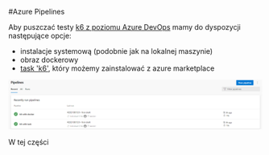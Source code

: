 #Azure Pipelines

Aby puszczać testy [k6 z poziomu Azure DevOps](https://k6.io/blog/integrating-load-testing-with-azure-pipelines/#:~:text=k6%20is%20a%20free%20and,APIs%2C%20microservices%2C%20and%20websites.&text=It%20can%20be%20used%20to,configured%20through%20code%20and%20markup.
) mamy do dyspozycji następujące opcje:
- instalacje systemową (podobnie jak na lokalnej maszynie)
- obraz dockerowy
- [task 'k6'](https://marketplace.visualstudio.com/items?itemName=k6.k6-load-test
  ), który możemy zainstalować z azure marketplace

![pipelines](img/pipelines.png)

W tej części

